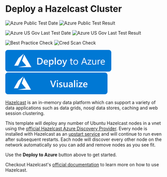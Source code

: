 # Deploy a Hazelcast Cluster

![Azure Public Test Date](https://azurequickstartsservice.blob.core.windows.net/badges/hazelcast-vm-cluster/PublicLastTestDate.svg)
![Azure Public Test Result](https://azurequickstartsservice.blob.core.windows.net/badges/hazelcast-vm-cluster/PublicDeployment.svg)

![Azure US Gov Last Test Date](https://azurequickstartsservice.blob.core.windows.net/badges/hazelcast-vm-cluster/FairfaxLastTestDate.svg)
![Azure US Gov Last Test Result](https://azurequickstartsservice.blob.core.windows.net/badges/hazelcast-vm-cluster/FairfaxDeployment.svg)

![Best Practice Check](https://azurequickstartsservice.blob.core.windows.net/badges/hazelcast-vm-cluster/BestPracticeResult.svg)
![Cred Scan Check](https://azurequickstartsservice.blob.core.windows.net/badges/hazelcast-vm-cluster/CredScanResult.svg)

[![Deploy To Azure](https://raw.githubusercontent.com/Azure/azure-quickstart-templates/master/1-CONTRIBUTION-GUIDE/images/deploytoazure.svg?sanitize=true)]("https://portal.azure.com/#create/Microsoft.Template/uri/https%3A%2F%2Fraw.githubusercontent.com%2FAzure%2Fazure-quickstart-templates%2Fmaster%2Fhazelcast-vm-cluster%2Fazuredeploy.json")  [![Visualize](https://raw.githubusercontent.com/Azure/azure-quickstart-templates/master/1-CONTRIBUTION-GUIDE/images/visualizebutton.svg?sanitize=true)]("http://armviz.io/#/?load=https%3A%2F%2Fraw.githubusercontent.com%2FAzure%2Fazure-quickstart-templates%2Fmaster%2Fhazelcast-vm-cluster%2Fazuredeploy.json")






[Hazelcast](https://hazelcast.com) is an in-memory data platform which can support a variety of data applications such as data grids, nosql data stores, caching and web session clustering.

This template will deploy any number of Ubuntu Hazelcast nodes in a vnet using the [official Hazelcast Azure Discovery Provider](https://github.com/hazelcast/hazelcast-azure). Every node is installed with Hazelcast as an [upstart service](http://upstart.ubuntu.com/) and will continue to run even after subsequent restarts. Each node will discover every other node on the network automatically so you can add and remove nodes as you see fit.

Use the **Deploy to Azure** button above to get started.

Checkout Hazelcast's [official documentation](http://hazelcast.org/documentation/) to learn more on how to use Hazelcast.
